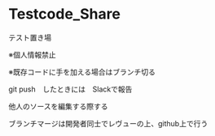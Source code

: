 # Testcode_Share

テスト置き場

  ※個人情報禁止
  
  ※既存コードに手を加える場合はブランチ切る
    
    
git push　したときには　Slackで報告

他人のソースを編集する際する

ブランチマージは開発者同士でレヴューの上、github上で行う
